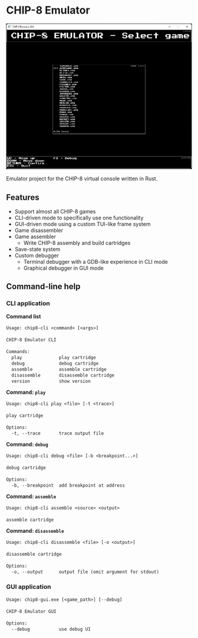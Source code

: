 # CHIP-8 Emulator

![anim](assets/anim.gif)

Emulator project for the CHIP-8 virtual console written in Rust.

## Features

- Support almost all CHIP-8 games
- CLI-driven mode to specifically use one functionality
- GUI-driven mode using a custom TUI-like frame system
- Game disassembler
- Game assembler
  - Write CHIP-8 assembly and build cartridges
- Save-state system
- Custom debugger
  - Terminal debugger with a GDB-like experience in CLI mode
  - Graphical debugger in GUI mode

## Command-line help

### CLI application

**Command list**

```
Usage: chip8-cli <command> [<args>]

CHIP-8 Emulator CLI

Commands:
  play              play cartridge
  debug             debug cartridge
  assemble          assemble cartridge
  disassemble       disassemble cartridge
  version           show version
```

**Command: `play`**

```
Usage: chip8-cli play <file> [-t <trace>]

play cartridge

Options:
  -t, --trace       trace output file
```

**Command: `debug`**

```
Usage: chip8-cli debug <file> [-b <breakpoint...>]

debug cartridge

Options:
  -b, --breakpoint  add breakpoint at address
```

**Command: `assemble`**

```
Usage: chip8-cli assemble <source> <output>

assemble cartridge
```

**Command: `disassemble`**

```
Usage: chip8-cli disassemble <file> [-o <output>]

disassemble cartridge

Options:
  -o, --output      output file (omit argument for stdout)
```

### GUI application

```
Usage: chip8-gui.exe [<game_path>] [--debug]

CHIP-8 Emulator GUI

Options:
  --debug           use debug UI
```
